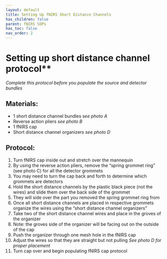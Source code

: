 ```yaml
---
layout: default
title: Setting Up fNIRS Short Distance Channels
has_children: false
parent: fNIRS SOPs
has_toc: false
nav_order: 2
---
```


# Setting up short distance channel protocol**

*Complete this protocol before you populate the source and detector bundles*

## Materials:
- 1 short distance channel bundles *see photo A*
- Reverse action pliers *see photo B*
- 1 fNIRS cap 
- Short distance channel organizers *see photo D*

## Protocol:
1. Turn fNIRS cap inside out and stretch over the mannequin 
2. By using the reverse action pliers, remove the “spring grommet ring” (see photo C) for all the detector grommets 
3. You may need to turn the cap back and forth to determine which grommets are detectors 
4. Hold the short distance channels by the plastic black piece (not the wires) and slide them over the back side of the grommet 
5. They will side over the part you removed the spring grommet ring from
6. Once all short distance channels are placed in respective grommets organize the wires using the “short distance channel organizers” 
7. Take two of the short distance channel wires and place in the groves of the organizer 
8. Note: the groves side of the organizer will be facing out on the outside of the cap
9. Push the organizer through one mesh hole in the fNIRS cap 
10. Adjust the wires so that they are straight but not pulling *See photo D for proper placement*
11. Turn cap over and begin populating fNIRS cap protocol 